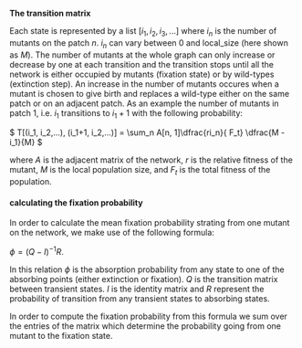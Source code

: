 **The transition matrix**

Each state is represented by a list $[i_1, i_2, i_3, ...]$ where $i_n$ is the number of mutants on the patch $n$. $i_n$ can vary between 0 and local_size (here shown as $M$). The number of mutants at the whole graph can only increase or decrease by one at each transition and the transition stops until all the network is either occupied by mutants (fixation state) or by wild-types (extinction step). An increase in the number of mutants occures when a mutant is chosen to give birth and replaces a wild-type either on the same patch or on an adjacent patch. 
As an example the number of mutants in patch 1, i.e. $i_1$ transitions to $i_1 + 1$ with the following probability:

$ T[(i_1, i_2,...), (i_1+1, i_2,...)] = \sum_n A[n, 1]\dfrac{ri_n}{ F_t} \dfrac{M - i_1}{M} $

where $A$ is the adjacent matrix of the network, $r$ is the relative fitness of the mutant, $M$ is the local population size, and $F_t$ is the total fitness of the population.

#### calculating the fixation probability
In order to calculate the mean fixation probability strating from one mutant on the network, we make use of the following formula:

$\phi= (Q-I)^{-1}R$. 

In this relation $\phi$ is the absorption probability from any state to one of the absorbing points (either extinction or fixation).
$Q$ is the transition matrix between transient states. $I$ is the identity matrix and $R$ represent the probability of transition from any transient states to absorbing states. 

In order to compute the fixation probability from this formula we sum over the entries of the matrix which determine the probability going from one mutant to the fixation state.